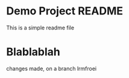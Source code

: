 # Demo Project README

This is a simple readme file

# Blablablah


changes made, on a branch
lrmfroei
